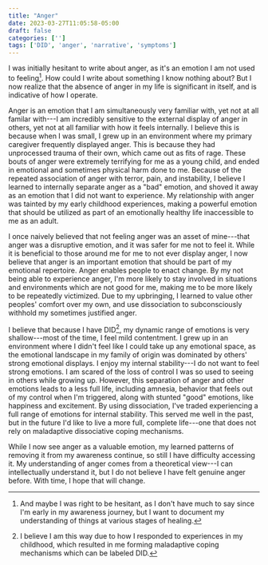 ```yaml
---
title: "Anger"
date: 2023-03-27T11:05:58-05:00
draft: false
categories: ['']
tags: ['DID', 'anger', 'narrative', 'symptoms']
---
```


I was initially hesitant to write about anger, as it's an emotion I am not used to feeling[^1].
How could I write about something I know nothing about? 
But I now realize that the absence of anger in my life is significant in itself, and is indicative of how I operate.

Anger is an emotion that I am simultaneously very familiar with, yet not at all familar with---I am incredibly sensitive to the external display of anger in others, yet not at all familiar with how it feels internally. 
I believe this is because when I was small, I grew up in an environment where my primary caregiver frequently displayed anger. 
This is because they had unprocessed trauma of their own, which came out as fits of rage. 
These bouts of anger were extremely terrifying for me as a young child, and ended in emotional and sometimes physical harm done to me. 
Because of the repeated association of anger with terror, pain, and instability, I believe I learned to internally separate anger as a "bad" emotion, and shoved it away as an emotion that I did not want to experience. 
My relationship with anger was tainted by my early childhood experiences, making a powerful emotion that should be utilized as part of an emotionally healthy life inaccessible to me as an adult.

[^1]:And maybe I was right to be hesitant, as I don't have much to say since I'm early in my awareness journey, but I want to document my understanding of things at various stages of healing.


I once naively believed that not feeling anger was an asset of mine---that anger was a disruptive emotion, and it was safer for me not to feel it. While it is beneficial to those around me for me to not ever display anger, I now believe that anger is an important emotion that should be part of my emotional repertoire.
Anger enables people to enact change. By my not being able to experience anger, I'm more likely to stay involved in situations and environments which are not good for me, making me to be more likely to be repeatedly victimized. 
Due to my upbringing, I learned to value other peoples' comfort over my own, and use dissociation to subconsciously withhold my sometimes justified anger. 

I believe that because I have DID[^2], my dynamic range of emotions is very shallow---most of the time, I feel mild contentment. I grew up in an environment where I didn't feel like I could take up any emotional space, as the emotional landscape in my family of origin was dominated by others' strong emotional displays. I enjoy my internal stability---I do not want to feel strong emotions. I am scared of the loss of control I was so used to seeing in others while growing up. 
However, this separation of anger and other emotions leads to a less full life, including amnesia, behavior that feels out of my control when I'm triggered, along with stunted "good" emotions, like happiness and excitement. By using dissociation, I've traded experiencing a full range of emotions for internal stability. This served me well in the past, but in the future I'd like to live a more full, complete life---one that does not rely on maladaptive dissociative coping mechanisms.

While I now see anger as a valuable emotion, my learned patterns of removing it from my awareness continue, so still I have difficulty accessing it. 
My understanding of anger comes from a theoretical view---I can intellectually understand it, but I do not believe I have felt genuine anger before. With time, I hope that will change.

 [^2]: I believe I am this way due to how I responded to experiences in my childhood, which resulted in me forming maladaptive coping mechanisms which can be labeled DID. 

<!--


## THIS POST NEEDS TO BE REWORKED
But I now realize that the absence of anger in my life is significant in itself, and is indicative of how my underlying dissociative defense system operates.
Anger is an emotion I learned to dissociate away from a very young age. 

---it can be the driving force required to get one out of bad situations


Because of this, I learned to associate anger with terror and instability, and internally decided that anger was an emotion I did not want to experience.






I do not believe I have ever experienced anger before.

 Like anxiety, anger is an emotion I have dissociated away. However, unlike anxiety, which I do experience, I do not believe I have ever experienced true anger before.


Anger is an emotion I am not acquainted with. 

My mom tells me she's only seen me angry twice in my life---both involved her doing things to my cat without getting permission. In these cases, I'm sure I was acting to protect my cat, but I do not fully remember either incident. It would be too destabilizing for me to realize that 

I have been trained to be very sensitive to the signs of anger in others---


I am very familiar with anger as expressed by others. 



My understanding of anger comes from a theoretical view---I can intellectually understand it, but I do not believe I have ever felt anger before. 

I have a rudimentary understanding of anger. 


I understand why anger is important
It can be the driving force one needs to fight against harm or injustice done to them.

change one's situation

Anger is a powerful emotion. It can help one to enact change in their life, 
The absense of anger in my life 

Rather than feeling angry about something

I do not feel anger, because it was modeled to me as an unstable 

My mother could not control her anger. It was an emotion she turned to frequently, and her emotions 

I am very unfamiliar with anger

I do not believe I have ever felt anger before. I believe this is common 
It may be hypocritical for me to write a post on an emotion that I am so unfamiliar with. 


My dynamic range of emotions is very shallow---most of the time, I feel mild contentment. 
I grew up in an environment where I didn't feel like I could take up any emotional space, as the emotional landscape in my family of origin was dominated by others' strong emotional displays. 

I enjoy my internal stability---I do not want to feel strong emotions. I am scared of the loss of control I was so used to seeing while growing up. 

those around me dominated the emotional landscape. 
I do not have much experience with strong emotions, 


I have never experienced strong emotions
-->
